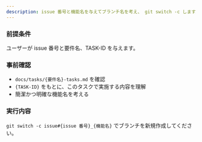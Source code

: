 ```yaml
---
description: issue 番号と機能名を与えてブランチ名を考え、 git switch -c します。
---
```


### 前提条件
ユーザーが issue 番号と要件名、TASK-ID を与えます。

### 事前確認
- `docs/tasks/{要件名}-tasks.md` を確認
- `{TASK-ID}` をもとに、このタスクで実施する内容を理解
- 簡潔かつ明確な機能名を考える

### 実行内容
`git switch -c issue#{issue 番号}_{機能名}` でブランチを新規作成してください。
